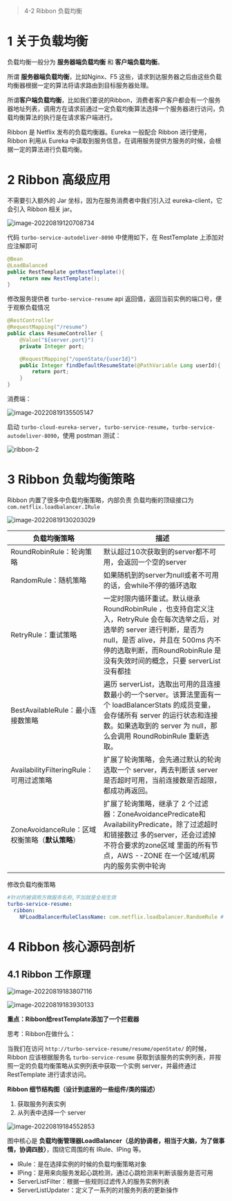 > 4-2 Ribbon 负载均衡

# 1 关于负载均衡

负载均衡一般分为 **服务器端负载均衡** 和 **客户端负载均衡**。

所谓 **服务器端负载均衡**，比如Nginx、F5 这些，请求到达服务器之后由这些负载均衡器根据一定的算法将请求路由到目标服务器处理。

所谓**客户端负载均衡**，比如我们要说的Ribbon，消费者客户客户都会有一个服务器地址列表，调用方在请求前通过一定负载均衡算法选择一个服务器进行访问，负载均衡算法的执行是在请求客户端进行。

Ribbon 是 Netflix 发布的负载均衡器。Eureka 一般配合 Ribbon 进行使用，Ribbon 利用从 Eureka 中读取到服务信息，在调用服务提供方服务的时候，会根据一定的算法进行负载均衡。



# 2 Ribbon 高级应用

不需要引入额外的 Jar 坐标，因为在服务消费者中我们引入过 eureka-client，它会引入 Ribbon 相关 jar。

![image-20220819120708734](assest/image-20220819120708734.png)

代码 `turbo-service-autodeliver-8090` 中使用如下，在 RestTemplate 上添加对应注解即可

```java
@Bean
@LoadBalanced
public RestTemplate getRestTemplate(){
    return new RestTemplate();
}
```

修改服务提供者 `turbo-service-resume` api 返回值，返回当前实例的端口号，便于观察负载情况

```java
@RestController
@RequestMapping("/resume")
public class ResumeController { 
    @Value("${server.port}")
    private Integer port;

    @RequestMapping("/openState/{userId}")
    public Integer findDefaultResumeState(@PathVariable Long userId){
        return port;
    }
}
```

消费端：

![image-20220819135505147](assest/image-20220819135505147.png)

启动 `turbo-cloud-eureka-server`，`turbo-service-resume`，`turbo-service-autodeliver-8090`，使用 postman 测试：

![ribbon-2](assest/ribbon-2.gif)



# 3 Ribbon 负载均衡策略

Ribbon 内置了很多中负载均衡策略，内部负责 负载均衡的顶级接口为 `com.netflix.loadbalancer.IRule`

![image-20220819130203029](assest/image-20220819130203029.png)

| 负载均衡策略                                    | 描述                                                         |
| ----------------------------------------------- | ------------------------------------------------------------ |
| RoundRobinRule：轮询策略                        | 默认超过10次获取到的server都不可用，会返回一个空的server     |
| RandomRule：随机策略                            | 如果随机到的server为null或者不可用的话，会while不停的循环选取 |
| RetryRule：重试策略                             | 一定时限内循环重试。默认继承 RoundRobinRule ，也支持自定义注入，RetryRule 会在每次选举之后，对选举的 server 进行判断，是否为 null，是否 alive，并且在 500ms 内不停的选取判断，而RoundRobinRule 是没有失效时间的概念，只要 serverList 没有都挂 |
| BestAvailableRule：最小连接数策略               | 遍历 serverList，选取出可用的且连接数最小的一个server。该算法里面有一个 loadBalancerStats 的成员变量，会存储所有 server 的运行状态和连接数。如果选取到的 server 为 null，那么会调用 RoundRobinRule 重新选取。 |
| AvailabilityFilteringRule：可用过滤策略         | 扩展了轮询策略，会先通过默认的轮询选取一个 server，再去判断该 server 是否超时可用，当前连接数是否超限，都成功再返回。 |
| ZoneAvoidanceRule：区域权衡策略（**默认策略**） | 扩展了轮询策略，继承了 2 个过滤器：ZoneAvoidancePredicate和<br/>AvailabilityPredicate，除了过滤超时和链接数过 多的server，还会过滤掉不符合要求的zone区域 ⾥⾯的所有节点，AWS --ZONE 在⼀个区域/机房 内的服务实例中轮询 |

修改负载均衡策略

```yaml
#针对的被调⽤⽅微服务名称,不加就是全局⽣效
turbo-service-resume:
  ribbon:
    NFLoadBalancerRuleClassName: com.netflix.loadbalancer.RandomRule # 负载均衡策略调整
```



# 4 Ribbon 核心源码剖析

## 4.1 Ribbon 工作原理

![image-20220819183807116](assest/image-20220819183807116.png)

![image-20220819183930133](assest/image-20220819183930133.png)

**重点：Ribbon给restTemplate添加了一个拦截器**

思考：Ribbon在做什么：

当我们在访问 `http://turbo-service-resume/resume/openState/` 的时候，Ribbon 应该根据服务名 `turbo-service-resume` 获取到该服务的实例列表，并按照一定的负载均衡策略从实例列表中获取一个实例 server，并最终通过 RestTemplate 进行请求访问。

**Ribbon 细节结构图（设计到底层的一些组件/类的描述）**

1. 获取服务列表实例
2. 从列表中选择一个 server

![image-20220819184552853](assest/image-20220819184552853.png)

图中核心是 **负载均衡管理器LoadBalancer（总的协调者，相当于大脑，为了做事情，协调四肢）**，围绕它周围的有 IRule、IPing 等。

- IRule：是在选择实例的时候的负载均衡策略对象
- IPing：是用来向服务发起心跳检测，通过心跳检测来判断该服务是否可用
- ServerListFilter：根据一些规则过滤传入的服务实例列表
- ServerListUpdater：定义了一系列的对服务列表的更新操作












